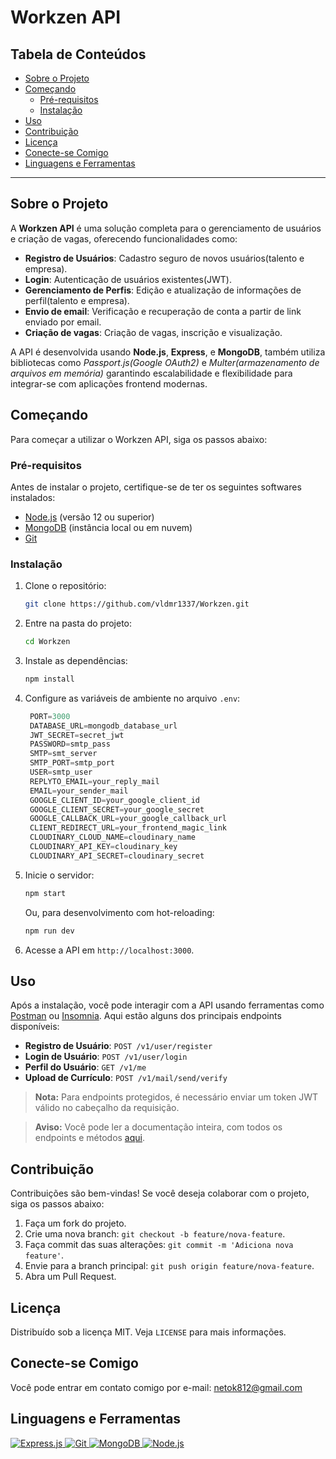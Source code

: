 # Workzen API

## Tabela de Conteúdos

- [Sobre o Projeto](#sobre-o-projeto)
- [Começando](#começando)
  - [Pré-requisitos](#pré-requisitos)
  - [Instalação](#instalação)
- [Uso](#uso)
- [Contribuição](#contribuição)
- [Licença](#licença)
- [Conecte-se Comigo](#conecte-se-comigo)
- [Linguagens e Ferramentas](#linguagens-e-ferramentas)

---

## Sobre o Projeto

A **Workzen API** é uma solução completa para o gerenciamento de usuários e criação de vagas, oferecendo funcionalidades como:

- **Registro de Usuários**: Cadastro seguro de novos usuários(talento e empresa).
- **Login**: Autenticação de usuários existentes(JWT).
- **Gerenciamento de Perfis**: Edição e atualização de informações de perfil(talento e empresa).
- **Envio de email**: Verificação e recuperação de conta a partir de link enviado por email.
- **Criação de vagas**: Criação de vagas, inscrição e visualização.

A API é desenvolvida usando **Node.js**, **Express**, e **MongoDB**, também utiliza bibliotecas como *Passport.js(Google OAuth2)* e *Multer(armazenamento de arquivos em memória)* garantindo escalabilidade e flexibilidade para integrar-se com aplicações frontend modernas.

## Começando

Para começar a utilizar o Workzen API, siga os passos abaixo:

### Pré-requisitos

Antes de instalar o projeto, certifique-se de ter os seguintes softwares instalados:

- [Node.js](https://nodejs.org/en/) (versão 12 ou superior)
- [MongoDB](https://www.mongodb.com/try/download/community) (instância local ou em nuvem)
- [Git](https://git-scm.com/)

### Instalação

1. Clone o repositório:

   ```bash
   git clone https://github.com/vldmr1337/Workzen.git
   ```

2. Entre na pasta do projeto:

   ```bash
   cd Workzen
   ```

3. Instale as dependências:

   ```bash
   npm install
   ```

4. Configure as variáveis de ambiente no arquivo `.env`:

   ```js
    PORT=3000
    DATABASE_URL=mongodb_database_url
    JWT_SECRET=secret_jwt
    PASSWORD=smtp_pass
    SMTP=smt_server
    SMTP_PORT=smtp_port
    USER=smtp_user
    REPLYTO_EMAIL=your_reply_mail
    EMAIL=your_sender_mail
    GOOGLE_CLIENT_ID=your_google_client_id
    GOOGLE_CLIENT_SECRET=your_google_secret
    GOOGLE_CALLBACK_URL=your_google_callback_url
    CLIENT_REDIRECT_URL=your_frontend_magic_link
    CLOUDINARY_CLOUD_NAME=cloudinary_name
    CLOUDINARY_API_KEY=cloudinary_key
    CLOUDINARY_API_SECRET=cloudinary_secret
   ```

5. Inicie o servidor:

   ```bash
   npm start
   ```

   Ou, para desenvolvimento com hot-reloading:

   ```bash
   npm run dev
   ```

6. Acesse a API em `http://localhost:3000`.

## Uso

Após a instalação, você pode interagir com a API usando ferramentas como [Postman](https://www.postman.com/) ou [Insomnia](https://insomnia.rest/). Aqui estão alguns dos principais endpoints disponíveis:

- **Registro de Usuário**: `POST /v1/user/register`
- **Login de Usuário**: `POST /v1/user/login`
- **Perfil do Usuário**: `GET /v1/me`
- **Upload de Currículo**: `POST /v1/mail/send/verify`

> **Nota:** Para endpoints protegidos, é necessário enviar um token JWT válido no cabeçalho da requisição.

> **Aviso:** Você pode ler a documentação inteira, com todos os endpoints e métodos [aqui](https://asdfg2048.github.io/api-docs/).

## Contribuição

Contribuições são bem-vindas! Se você deseja colaborar com o projeto, siga os passos abaixo:

1. Faça um fork do projeto.
2. Crie uma nova branch: `git checkout -b feature/nova-feature`.
3. Faça commit das suas alterações: `git commit -m 'Adiciona nova feature'`.
4. Envie para a branch principal: `git push origin feature/nova-feature`.
5. Abra um Pull Request.

## Licença

Distribuído sob a licença MIT. Veja `LICENSE` para mais informações.

## Conecte-se Comigo

Você pode entrar em contato comigo por e-mail: netok812@gmail.com

## Linguagens e Ferramentas

<p align="left">
  <a href="https://expressjs.com" target="_blank" rel="noreferrer">
    <img src="https://camo.githubusercontent.com/0cf2cd7f4fda85e059316eeadea02410f5ff870b522f4f065e23149e5cf4bb8e/68747470733a2f2f696d672e736869656c64732e696f2f62616467652f457870726573732532306a732d3030303030303f7374796c653d666f722d7468652d6261646765266c6f676f3d65787072657373266c6f676f436f6c6f723d7768697465" alt="Express.js" />
  </a>
  <a href="https://git-scm.com/" target="_blank" rel="noreferrer">
    <img src="https://camo.githubusercontent.com/3d768e26ac10ba994a60ed19acd487895cc43a9cdd43e9305c2408b93136234d/68747470733a2f2f696d672e736869656c64732e696f2f62616467652f6769742d2532334630353033332e7376673f7374796c653d666f722d7468652d6261646765266c6f676f3d676974266c6f676f436f6c6f723d7768697465" alt="Git" />
  </a>
  <a href="https://www.mongodb.com/" target="_blank" rel="noreferrer">
    <img src="https://camo.githubusercontent.com/7e95531437f8c91626ae46cb69240160dfde5c39c1119c550cd174ba8a19e712/68747470733a2f2f696d672e736869656c64732e696f2f62616467652f4d6f6e676f44422d2532333465613934622e7376673f7374796c653d666f722d7468652d6261646765266c6f676f3d6d6f6e676f6462266c6f676f436f6c6f723d7768697465" alt="MongoDB" />
  </a>
  <a href="https://nodejs.org" target="_blank" rel="noreferrer">
    <img src="https://camo.githubusercontent.com/0d58facab1be74748c39244ff3d990ae8ddd765af40263ed006219154ba90649/68747470733a2f2f696d672e736869656c64732e696f2f62616467652f6e6f64652e6a732d3644413535463f7374796c653d666f722d7468652d6261646765266c6f676f3d6e6f64652e6a73266c6f676f436f6c6f723d7768697465" alt="Node.js"/>
  </a>
</p>


